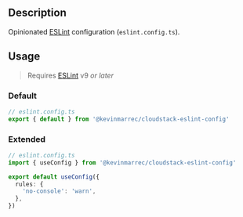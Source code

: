## Description

Opinionated [ESLint](https://eslint.org) configuration (`eslint.config.ts`).

## Usage

> Requires [ESLint](https://eslint.org) v9 _or later_

### Default

```ts
// eslint.config.ts
export { default } from '@kevinmarrec/cloudstack-eslint-config'
```

### Extended

```ts
// eslint.config.ts
import { useConfig } from '@kevinmarrec/cloudstack-eslint-config'

export default useConfig({
  rules: {
    'no-console': 'warn',
  },
})
```
